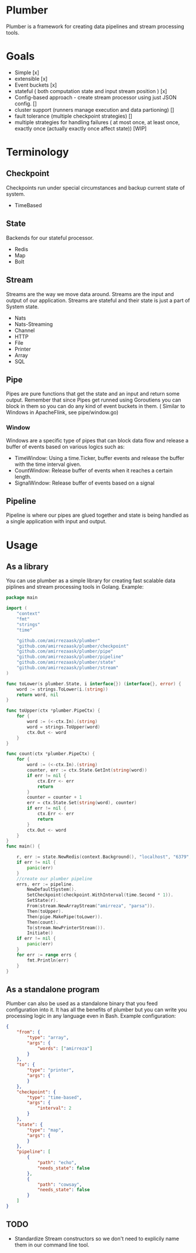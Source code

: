 # Plumber
Plumber is a framework for creating data pipelines and stream processing tools.

# Goals
- Simple [x] 
- extensible [x]
- Event buckets [x]
- stateful ( both computation state and input stream position ) [x]
- Config-based approach - create stream processor using just JSON config. []
- cluster support (runners manage execution and data partioning) []
- fault tolerance (multiple checkpoint strategies) []
- multiple strategies for handling failures ( at most once, at least once, exactly once (actually exactly once affect state)) [WIP]

# Terminology

## Checkpoint
Checkpoints run under special circumstances and backup current state of system. 
- TimeBased

## State
Backends for our stateful processor.
- Redis
- Map
- Bolt

## Stream
Streams are the way we move data around. Streams are the input and output of our application. Streams are stateful and their state is just a part of System state.
- Nats
- Nats-Streaming
- Channel
- HTTP
- File
- Printer
- Array
- SQL

## Pipe 
Pipes are pure functions that get the state and an input and return some output. Remember that since Pipes get runned using Goroutiens you can block in them so you can do any 
kind of event buckets in them. ( Similar to Windows in ApacheFlink, see pipe/window.go)

### Window
Windows are a specific type of pipes that can block data flow and release a buffer of events based on various logics such as:
- TimeWindow: Using a time.Ticker, buffer events and release the buffer with the time interval given.
- CountWindow: Release buffer of events when it reaches a certain length. 
- SignalWindow: Release buffer of events based on a signal
## Pipeline 
Pipeline is where our pipes are glued together and state is being handled as a single application with input and output.

# Usage
## As a library
You can use plumber as a simple library for creating fast scalable data piplines and stream processing tools in Golang.
Example:
```go
package main

import (
	"context"
	"fmt"
	"strings"
	"time"

	"github.com/amirrezaask/plumber"
	"github.com/amirrezaask/plumber/checkpoint"
	"github.com/amirrezaask/plumber/pipe"
	"github.com/amirrezaask/plumber/pipeline"
	"github.com/amirrezaask/plumber/state"
	"github.com/amirrezaask/plumber/stream"
)

func toLower(s plumber.State, i interface{}) (interface{}, error) {
	word := strings.ToLower(i.(string))
	return word, nil
}

func toUpper(ctx *plumber.PipeCtx) {
	for {
		word := (<-ctx.In).(string)
		word = strings.ToUpper(word)
		ctx.Out <- word
	}
}

func count(ctx *plumber.PipeCtx) {
	for {
		word := (<-ctx.In).(string)
		counter, err := ctx.State.GetInt(string(word))
		if err != nil {
			ctx.Err <- err
			return
		}
		counter = counter + 1
		err = ctx.State.Set(string(word), counter)
		if err != nil {
			ctx.Err <- err
			return
		}
		ctx.Out <- word
	}
}
func main() {

	r, err := state.NewRedis(context.Background(), "localhost", "6379", "", "", 0)
	if err != nil {
		panic(err)
	}
	//create our plumber pipeline
	errs, err := pipeline.
		NewDefaultSystem().
		SetCheckpoint(checkpoint.WithInterval(time.Second * 1)).
		SetState(r).
		From(stream.NewArrayStream("amirreza", "parsa")).
		Then(toUpper).
		Then(pipe.MakePipe(toLower)).
		Then(count).
		To(stream.NewPrinterStream()).
		Initiate()
	if err != nil {
		panic(err)
	}
	for err := range errs {
		fmt.Println(err)
	}
}
```
## As a standalone program
Plumber can also be used as a standalone binary that you feed configuration into it. It has all the benefits of plumber but you can write you processing logic in any language even in Bash.
Example configuration:
```json
{
    "from": {
        "type": "array",
        "args": {
            "words": ["amirreza"]
        }
    },
    "to": {
        "type": "printer",
        "args": {
        }
    },
    "checkpoint": {
        "type": "time-based",
        "args": {
            "interval": 2
        }
    },
    "state": {
        "type": "map",
        "args": {
        }
    },
    "pipeline": [
        {
            "path": "echo",
            "needs_state": false
        },
        {
            "path": "cowsay",
            "needs_state": false
        }
    ]
}
```


## TODO
- Standardize Stream constructors so we don't need to explicily name them in our command line tool.
